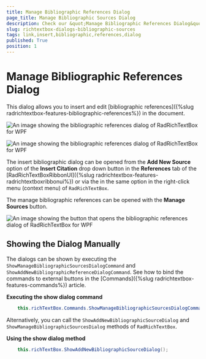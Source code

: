 ```yaml
---
title: Manage Bibliographic References Dialog
page_title: Manage Bibliographic Sources Dialog
description: Check our &quot;Manage Bibliographic References Dialog&quot; documentation article for the RadRichTextBox WPF control.
slug: richtextbox-dialogs-bibliographic-sources
tags: link,insert,bibliographic,references,dialog
published: True
position: 1
---
```


# Manage Bibliographic References Dialog

This dialog allows you to insert and edit [bibliographic references]({%slug radrichtextbox-features-bibliographic-references%}) in the document.

![An image showing the bibliographic references dialog of RadRichTextBox for WPF](images/richtextbox-dialogs-bibliographic-sources-0.png)

![An image showing the bibliographic references dialog of RadRichTextBox for WPF](images/richtextbox-dialogs-bibliographic-sources-1.png)

The insert bibliographic dialog can be opened from the __Add New Source__ option of the __Insert Citation__ drop down button in the __References__ tab of the [RadRichTextBoxRibbonUI]({%slug radrichtextbox-features-radrichtextboxribbonui%}) or via the in the same option in the right-click menu (context menu) of `RadRichTextBox`.

The manage bibliographic references can be opened with the __Manage Sources__ button.

![An image showing the button that opens the bibliographic references dialog of RadRichTextBox for WPF](images/richtextbox-dialogs-bibliographic-sources-2.png)

## Showing the Dialog Manually

The dialogs can be shown by executing the `ShowManageBibliographicSourcesDialogCommand` and `ShowAddNewBibliographicReferenceDialogCommand`. See how to bind the commands to external buttons in the [Commands]({%slug radrichtextbox-features-commands%}) article.

__Executing the show dialog command__
```C#
	this.richTextBox.Commands.ShowManageBibliographicSourcesDialogCommand.Execute(null);
```

Alternatively, you can call the `ShowAddNewBibliographicSourceDialog` and `ShowManageBibliographicSourcesDialog` methods of `RadRichTextBox`.

__Using the show dialog method__
```C#
	this.richTextBox.ShowAddNewBibliographicSourceDialog();
```
